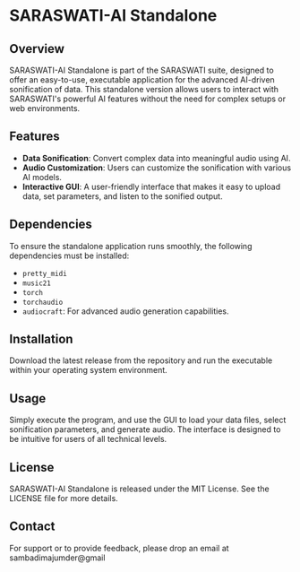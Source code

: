 # SARASWATI-AI Standalone

## Overview
SARASWATI-AI Standalone is part of the SARASWATI suite, designed to offer an easy-to-use, executable application for the advanced AI-driven sonification of data. This standalone version allows users to interact with SARASWATI's powerful AI features without the need for complex setups or web environments.

## Features
- **Data Sonification**: Convert complex data into meaningful audio using AI.
- **Audio Customization**: Users can customize the sonification with various AI models.
- **Interactive GUI**: A user-friendly interface that makes it easy to upload data, set parameters, and listen to the sonified output.

## Dependencies
To ensure the standalone application runs smoothly, the following dependencies must be installed:
- `pretty_midi`
- `music21`
- `torch`
- `torchaudio`
- `audiocraft`: For advanced audio generation capabilities.

## Installation
Download the latest release from the repository and run the executable within your operating system environment.

## Usage
Simply execute the program, and use the GUI to load your data files, select sonification parameters, and generate audio. The interface is designed to be intuitive for users of all technical levels.

## License
SARASWATI-AI Standalone is released under the MIT License. See the LICENSE file for more details.

## Contact
For support or to provide feedback, please drop an email at sambadimajumder@gmail
